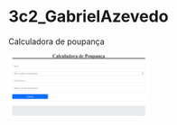 # 3c2_GabrielAzevedo
Calculadora de poupança

<a href ="https://gabrielazevedo98.github.io/3c2_GabrielAzevedo/"><img src=".\Capturar.PNG" width="250px"></a>
